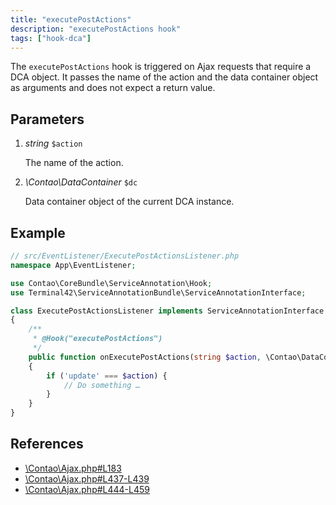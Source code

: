 ```yaml
---
title: "executePostActions"
description: "executePostActions hook"
tags: ["hook-dca"]
---
```


The `executePostActions` hook is triggered on Ajax requests that require a DCA 
object. It passes the name of the action and the data container object as arguments 
and does not expect a return value.


## Parameters

1. *string* `$action`

    The name of the action.

2. *\Contao\DataContainer* `$dc`

    Data container object of the current DCA instance.


## Example

```php
// src/EventListener/ExecutePostActionsListener.php
namespace App\EventListener;

use Contao\CoreBundle\ServiceAnnotation\Hook;
use Terminal42\ServiceAnnotationBundle\ServiceAnnotationInterface;

class ExecutePostActionsListener implements ServiceAnnotationInterface
{
    /**
     * @Hook("executePostActions")
     */
    public function onExecutePostActions(string $action, \Contao\DataContainer $dc): void
    {
        if ('update' === $action) {
            // Do something …
        }
    }
}
```


## References

* [\Contao\Ajax.php#L183](https://github.com/contao/contao/blob/4.7.6/core-bundle/src/Resources/contao/classes/Ajax.php#L183)
* [\Contao\Ajax.php#L437-L439](https://github.com/contao/contao/blob/4.7.6/core-bundle/src/Resources/contao/classes/Ajax.php#L437-L439)
* [\Contao\Ajax.php#L444-L459](https://github.com/contao/contao/blob/4.7.6/core-bundle/src/Resources/contao/classes/Ajax.php#L444-L459)
